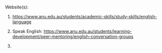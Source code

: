 Website(s):

1. https://www.anu.edu.au/students/academic-skills/study-skills/english-language

2. Speak English: https://www.anu.edu.au/students/learning-development/peer-mentoring/english-conversation-groups
3. 

